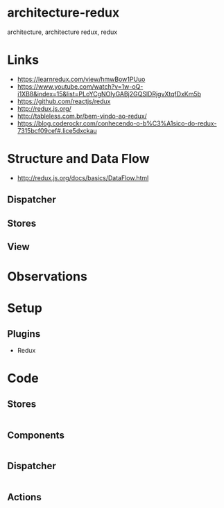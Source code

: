 # architecture-redux
architecture, architecture redux, redux

# Links
- https://learnredux.com/view/hmwBow1PUuo
- https://www.youtube.com/watch?v=1w-oQ-i1XB8&index=15&list=PLoYCgNOIyGABj2GQSlDRjgvXtqfDxKm5b
- https://github.com/reactjs/redux
- http://redux.js.org/
- http://tableless.com.br/bem-vindo-ao-redux/
- https://blog.coderockr.com/conhecendo-o-b%C3%A1sico-do-redux-7315bcf09cef#.lice5dxckau


# Structure and Data Flow
- http://redux.js.org/docs/basics/DataFlow.html

## Dispatcher

## Stores

## View

# Observations

# Setup

## Plugins
- Redux

# Code
## Stores
```
```

## Components
```
```

## Dispatcher
```
```

## Actions
```
```
